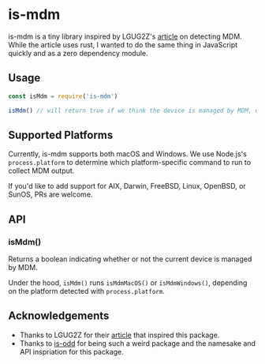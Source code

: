 # is-mdm

is-mdm is a tiny library inspired by LGUG2Z's [article](https://lgug2z.com/articles/normalize-identifying-corporate-devices-in-your-software/) on detecting MDM. While the article uses rust, I wanted to do the same thing in JavaScript quickly and as a zero dependency module.

## Usage

```js
const isMdm = require('is-mdm')

isMdm() // will return true if we think the device is managed by MDM, otherwise will return false
```

## Supported Platforms

Currently, is-mdm supports both macOS and Windows. We use Node.js's `process.platform` to determine which platform-specific command to run to collect MDM output.

If you'd like to add support for AIX, Darwin, FreeBSD, Linux, OpenBSD, or SunOS, PRs are welcome.

## API

### isMdm()

Returns a boolean indicating whether or not the current device is managed by MDM.

Under the hood, `isMdm()` runs `isMdmMacOS()` or `isMdmWindows()`, depending on the platform detected with `process.platform`.

## Acknowledgements

- Thanks to LGUG2Z for their [article](https://lgug2z.com/articles/normalize-identifying-corporate-devices-in-your-software/) that inspired this package.
- Thanks to [is-odd](https://npm.im/is-odd) for being such a weird package and the namesake and API inspriation for this package.